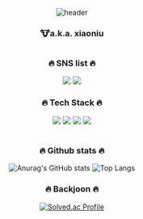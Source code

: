 <div align="center">
  
  ![header](https://capsule-render.vercel.app/api?type=Waving&color=000000&text=Songwooseung&fontColor=FFFFFF&animation=fadeIn&fontAlignY=55)
  
  ### 🐮a.k.a. xiaoniu 

  # 
  ###  🔥 SNS list 🔥
  <a href="https://blog.naver.com/dntmd7320" target="_blank"><img src="https://img.shields.io/badge/Blog-03C75A?style=flat&logo=naver&logoColor=white"/></a>
  <a href="https://www.instagram.com/x.iaoniu/" target="_blank"><img src="https://img.shields.io/badge/Instagram-E4405F?style=flat&logo=instagram&logoColor=white"/></a>
 
  ###  🔥 Tech Stack 🔥 


  <img src="https://img.shields.io/badge/C-A8B9CC?style=flat&logo=C&logoColor=white">
  <img src="https://img.shields.io/badge/MySQL-4479A1?style=flate&logo=MySQL&logoColor=white">
  <img src="https://img.shields.io/badge/Notion-000000?style=flat&logo=Notion&logoColor=white">
  <img src="https://img.shields.io/badge/Github-181717?style=flat&logo=Github&logoColor=white">

  #
 
  
  ### 🔥 Github stats 🔥
  ![Anurag's GitHub stats](https://github-readme-stats.vercel.app/api?username=songwooseung&show_icons=true&theme=tokyonight)
  ![Top Langs](https://github-readme-stats.vercel.app/api/top-langs/?username=songwooseung&layout=compact&theme=tokyonight)
  
  ### 🔥 Backjoon 🔥 
  [![Solved.ac Profile](http://mazassumnida.wtf/api/v2/generate_badge?boj=dntmd2061)](https://solved.ac.dntmd2061)

</div>


